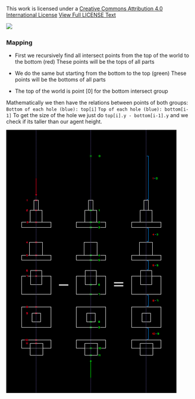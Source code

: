 This work is licensed under a [Creative Commons Attribution 4.0 International License](https://creativecommons.org/licenses/by-nc-nd/4.0/)
[View Full LICENSE Text](https://github.com/Blissful4992/pathfinding/blob/main/LICENSE)

![](https://mirrors.creativecommons.org/presskit/buttons/88x31/svg/by-nc-nd.svg)
### Mapping
* First we recursively find all intersect points from the top of the world to the bottom (red)
These points will be the tops of all parts

* We do the same but starting from the bottom to the top (green)
These points will be the bottoms of all parts

* The top of the world is point [0] for the bottom intersect group

Mathematically we then have the relations between points of both groups:
`Bottom of each hole (blue): top[i]`
`Top of each hole (blue): bottom[i-1]`
To get the size of the hole we just do `top[i].y - bottom[i-1].y` and we check if its taller than our agent height.

![](https://github.com/Blissful4992/pathfinding/raw/main/explanation.png)
